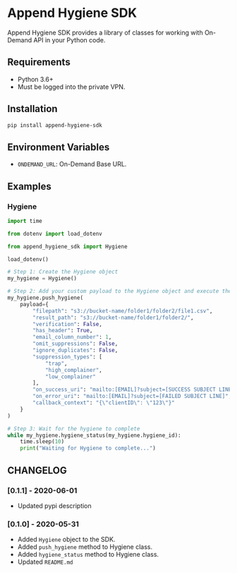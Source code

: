 # Append Hygiene SDK

Append Hygiene SDK provides a library of classes for working with On-Demand API in your Python code.

## Requirements

* Python 3.6+
* Must be logged into the private VPN.

## Installation

```bash
pip install append-hygiene-sdk 
```

## Environment Variables

- `ONDEMAND_URL`: On-Demand Base URL.

## Examples

### Hygiene

```python
import time

from dotenv import load_dotenv

from append_hygiene_sdk import Hygiene

load_dotenv()

# Step 1: Create the Hygiene object
my_hygiene = Hygiene()

# Step 2: Add your custom payload to the Hygiene object and execute the hygiene push
my_hygiene.push_hygiene(
    payload={
        "filepath": "s3://bucket-name/folder1/folder2/file1.csv",
        "result_path": "s3://bucket-name/folder1/folder2/",
        "verification": False,
        "has_header": True,
        "email_column_number": 1,
        "omit_suppressions": False,
        "ignore_duplicates": False,
        "suppression_types": [
            "trap",
            "high_complainer",
            "low_complainer"
        ],
        "on_success_uri": "mailto:[EMAIL]?subject=[SUCCESS SUBJECT LINE]",
        "on_error_uri": "mailto:[EMAIL]?subject=[FAILED SUBJECT LINE]",
        "callback_context": "{\"clientID\": \"123\"}"
    }
)

# Step 3: Wait for the hygiene to complete
while my_hygiene.hygiene_status(my_hygiene.hygiene_id):
    time.sleep(10)
    print("Waiting for Hygiene to complete...")
```

## CHANGELOG

### [0.1.1] - 2020-06-01

- Updated pypi description

### [0.1.0] - 2020-05-31

- Added `Hygiene` object to the SDK.
- Added `push_hygiene` method to Hygiene class.
- Added `hygiene_status` method to Hygiene class.
- Updated `README.md`